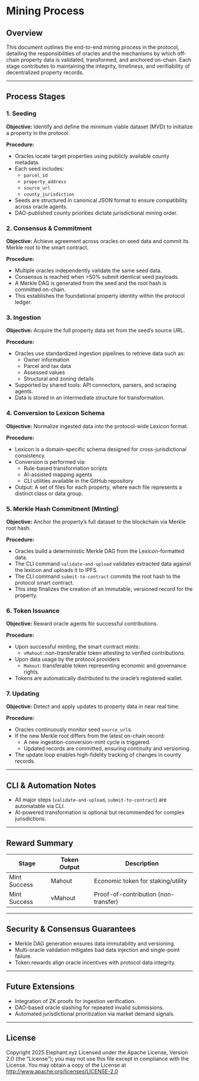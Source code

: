 # Mining Process

## Overview

This document outlines the end-to-end mining process in the protocol, detailing the responsibilities of oracles and the mechanisms by which off-chain property data is validated, transformed, and anchored on-chain. Each stage contributes to maintaining the integrity, timeliness, and verifiability of decentralized property records.

---

## Process Stages

### 1. Seeding

**Objective:** Identify and define the minimum viable dataset (MVD) to initialize a property in the protocol.

**Procedure:**

- Oracles locate target properties using publicly available county metadata.
- Each seed includes:
  - `parcel_id`
  - `property_address`
  - `source_url`
  - `county_jurisdiction`
- Seeds are structured in canonical JSON format to ensure compatibility across oracle agents.
- DAO-published county priorities dictate jurisdictional mining order.

### 2. Consensus & Commitment

**Objective:** Achieve agreement across oracles on seed data and commit its Merkle root to the smart contract.

**Procedure:**

- Multiple oracles independently validate the same seed data.
- Consensus is reached when >50% submit identical seed payloads.
- A Merkle DAG is generated from the seed and the root hash is committed on-chain.
- This establishes the foundational property identity within the protocol ledger.

### 3. Ingestion

**Objective:** Acquire the full property data set from the seed’s source URL.

**Procedure:**

- Oracles use standardized ingestion pipelines to retrieve data such as:
  - Owner information
  - Parcel and tax data
  - Assessed values
  - Structural and zoning details
- Supported by shared tools: API connectors, parsers, and scraping agents.
- Data is stored in an intermediate structure for transformation.

### 4. Conversion to Lexicon Schema

**Objective:** Normalize ingested data into the protocol-wide Lexicon format.

**Procedure:**

- Lexicon is a domain-specific schema designed for cross-jurisdictional consistency.
- Conversion is performed via:
  - Rule-based transformation scripts
  - AI-assisted mapping agents
  - CLI utilities available in the GitHub repository
- Output: A set of files for each property, where each file represents a distinct class or data group.

### 5. Merkle Hash Commitment (Minting)

**Objective:** Anchor the property’s full dataset to the blockchain via Merkle root hash.

**Procedure:**

- Oracles build a deterministic Merkle DAG from the Lexicon-formatted data.
- The CLI command `validate-and-upload` validates extracted data against the lexicon and uploads it to IPFS.
- The CLI command `submit-to-contract` commits the root hash to the protocol smart contract.
- This step finalizes the creation of an immutable, versioned record for the property.

### 6. Token Issuance

**Objective:** Reward oracle agents for successful contributions.

**Procedure:**

- Upon successful minting, the smart contract mints:
  - `vMahout`: non-transferable token attesting to verified contributions.
- Upon data usage by the protocol providers
  - `Mahout`: transferable token representing economic and governance rights.
- Tokens are automatically distributed to the oracle’s registered wallet.

### 7. Updating

**Objective:** Detect and apply updates to property data in near real time.

**Procedure:**

- Oracles continuously monitor seed `source_url`s.
- If the new Merkle root differs from the latest on-chain record:
  - A new ingestion-conversion-mint cycle is triggered.
  - Updated records are committed, ensuring continuity and versioning.
- The update loop enables high-fidelity tracking of changes in county records.

---

## CLI & Automation Notes

- All major steps (`validate-and-upload`, `submit-to-contract`) are automatable via CLI.
- AI-powered transformation is optional but recommended for complex jurisdictions.

---

## Reward Summary

| Stage        | Token Output | Description                          |
| ------------ | ------------ | ------------------------------------ |
| Mint Success | Mahout       | Economic token for staking/utility   |
| Mint Success | vMahout      | Proof-of-contribution (non-transfer) |

---

## Security & Consensus Guarantees

- Merkle DAG generation ensures data immutability and versioning.
- Multi-oracle validation mitigates bad data injection and single-point failure.
- Token rewards align oracle incentives with protocol data integrity.

---

## Future Extensions

- Integration of ZK proofs for ingestion verification.
- DAO-based oracle slashing for repeated invalid submissions.
- Automated jurisdictional prioritization via market demand signals.

---

## License
Copyright 2025 Elephant.xyz
Licensed under the Apache License, Version 2.0 (the “License”);
you may not use this file except in compliance with the License.
You may obtain a copy of the License at http://www.apache.org/licenses/LICENSE-2.0

